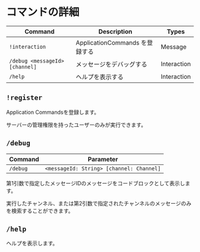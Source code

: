 # コマンドの詳細

| Command                        | Description               | Types       |
|--------------------------------|---------------------------|-------------|
| `!interaction`                 | ApplicationCommands を登録する | Message     |
| `/debug <messageId> [channel]` | メッセージをデバッグする              | Interaction |
| `/help`                        | ヘルプを表示する                  | Interaction |

## `!register`

Application Commandsを登録します。

サーバーの管理権限を持ったユーザーのみが実行できます。

## `/debug`

| Command  | Parameter                                |
|----------|------------------------------------------|
| `/debug` | `<messageId: String> [channel: Channel]` |

第1引数で指定したメッセージIDのメッセージをコードブロックとして表示します。

実行したチャンネル、または第2引数で指定されたチャンネルのメッセージのみを検索することができます。

## `/help`

ヘルプを表示します。

